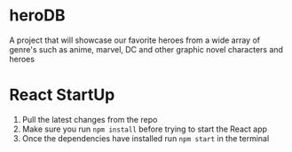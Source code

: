 # heroDB
A project that will showcase our favorite heroes from a wide array of genre's such as anime, marvel, DC and other graphic novel characters and heroes


# React StartUp 
1. Pull the latest changes from the repo
2. Make sure you run `npm install` before trying to start the React app 
3. Once the dependencies have installed run `npm start` in the terminal 
